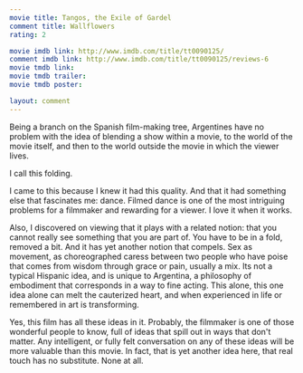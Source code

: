 ```yaml
---
movie title: Tangos, the Exile of Gardel
comment title: Wallflowers
rating: 2

movie imdb link: http://www.imdb.com/title/tt0090125/
comment imdb link: http://www.imdb.com/title/tt0090125/reviews-6
movie tmdb link: 
movie tmdb trailer: 
movie tmdb poster: 

layout: comment
---
```


Being a branch on the Spanish film-making tree, Argentines have no problem with the idea of blending a show within a movie, to the world of the movie itself, and then to the world outside the movie in which the viewer lives.

I call this folding.

I came to this because I knew it had this quality. And that it had something else that fascinates me: dance. Filmed dance is one of the most intriguing problems for a filmmaker and rewarding for a viewer. I love it when it works.

Also, I discovered on viewing that it plays with a related notion: that you cannot really see something that you are part of. You have to be in a fold, removed a bit. And it has yet another notion that compels. Sex as movement, as choreographed caress between two people who have poise that comes from wisdom through grace or pain, usually a mix. Its not a typical Hispanic idea, and is unique to Argentina, a philosophy of embodiment that corresponds in a way to fine acting. This alone, this one idea alone can melt the cauterized heart, and when experienced in life or remembered in art is transforming.

Yes, this film has all these ideas in it. Probably, the filmmaker is one of those wonderful people to know, full of ideas that spill out in ways that don't matter. Any intelligent, or fully felt conversation on any of these ideas will be more valuable than this movie. In fact, that is yet another idea here, that real touch has no substitute. None at all.